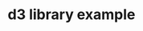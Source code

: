 ---
title: d3 library example
layout: collection
permalink: /d3/
collection: d3
entries_layout: grid
classes: wide
---